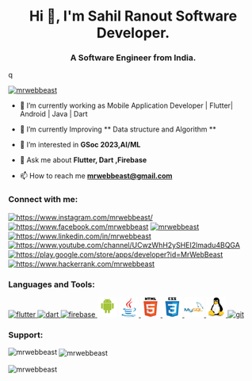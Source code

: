<h1 align="center">Hi 👋, I'm Sahil Ranout Software Developer. </h1>
<h3 align="center">A Software Engineer from India.</h3>q
<p align="left"> <a href="https://github.com/mrwebbeast"><img src="https://github-profile-trophy.vercel.app/?username=mrwebbeast" alt="mrwebbeast" /></a> </p>

- 🔭 I’m currently working as Mobile Application Developer | Flutter| Android | Java | Dart

- 🌱 I’m currently Improving ** Data structure and Algorithm **

- 👀 I’m interested in **GSoc 2023,AI/ML**

- 💬 Ask me about **Flutter, Dart ,Firebase**

- 📫 How to reach me **mrwebbeast@gmail.com**

<h3 align="left">Connect with me:</h3>
<p align="left">
<a href="https://www.instagram.com/mrwebbeast/" target="blank"><img align="center" src="https://raw.githubusercontent.com/rahuldkjain/github-profile-readme-generator/master/src/images/icons/Social/instagram.svg" alt="https://www.instagram.com/mrwebbeast/" height="30" width="40" /></a>
<a href="https://www.facebook.com/mrwebbeast" target="blank"><img align="center" src="https://raw.githubusercontent.com/rahuldkjain/github-profile-readme-generator/master/src/images/icons/Social/facebook.svg" alt="https://www.facebook.com/mrwebbeast" height="30" width="40" /></a>
<a href="https://twitter.com/mrwebbeast" target="blank"><img align="center" src="https://raw.githubusercontent.com/rahuldkjain/github-profile-readme-generator/master/src/images/icons/Social/twitter.svg" alt="mrwebbeast" height="30" width="40" /></a>
<a href="https://www.linkedin.com/in/mrwebbeast" target="blank"><img align="center" src="https://raw.githubusercontent.com/rahuldkjain/github-profile-readme-generator/master/src/images/icons/Social/linked-in-alt.svg" alt="https://www.linkedin.com/in/mrwebbeast" height="30" width="40" /></a>
<a href="https://www.youtube.com/channel/UCwzWhH2ySHEI2lmadu4BQGA" target="blank"><img align="center" src="https://raw.githubusercontent.com/rahuldkjain/github-profile-readme-generator/master/src/images/icons/Social/youtube.svg" alt="https://www.youtube.com/channel/UCwzWhH2ySHEI2lmadu4BQGA" height="30" width="40" /></a>
<a href="https://play.google.com/store/apps/developer?id=MrWebBeast" target="blank"><img align="center" src="https://play.google.com/intl/en_us/badges/static/images/badges/en_badge_web_generic.png" alt="https://play.google.com/store/apps/developer?id=MrWebBeast" height="30" width="80" /></a>
<a href="https://www.hackerrank.com/mrwebbeast" target="blank"><img align="center" src="https://raw.githubusercontent.com/rahuldkjain/github-profile-readme-generator/master/src/images/icons/Social/hackerrank.svg" alt="https://www.hackerrank.com/mrwebbeast" height="30" width="40" /></a>
</p>

<h3 align="left">Languages and Tools:</h3>
<p align="left">
<a href="https://flutter.dev" target="_blank" rel="noreferrer"> <img src="https://www.vectorlogo.zone/logos/flutterio/flutterio-icon.svg" alt="flutter" width="40" height="40"/> </a>
<a href="https://dart.dev" target="_blank" rel="noreferrer"> <img src="https://www.vectorlogo.zone/logos/dartlang/dartlang-icon.svg" alt="dart" width="40" height="40"/> </a>
 <a href="https://firebase.google.com/" target="_blank" rel="noreferrer"> <img src="https://www.vectorlogo.zone/logos/firebase/firebase-icon.svg" alt="firebase" width="40" height="40"/> </a>
 <a href="https://developer.android.com" target="_blank" rel="noreferrer"> <img src="https://raw.githubusercontent.com/devicons/devicon/master/icons/android/android-original-wordmark.svg" alt="android" width="40" height="40"/></a> 
  <a href="https://www.java.com" target="_blank" rel="noreferrer"> <img src="https://raw.githubusercontent.com/devicons/devicon/master/icons/java/java-original.svg" alt="java" width="40" height="40"/> </a> 
 <a href="https://www.w3.org/html/" target="_blank" rel="noreferrer"> <img src="https://raw.githubusercontent.com/devicons/devicon/master/icons/html5/html5-original-wordmark.svg" alt="html5" width="40" height="40"/> </a>
 <a href="https://www.w3schools.com/css/" target="_blank" rel="noreferrer"> <img src="https://raw.githubusercontent.com/devicons/devicon/master/icons/css3/css3-original-wordmark.svg" alt="css3" width="40" height="40"/> </a>
  <a href="https://www.mysql.com/" target="_blank" rel="noreferrer"> <img src="https://raw.githubusercontent.com/devicons/devicon/master/icons/mysql/mysql-original-wordmark.svg" alt="mysql" width="40" height="40"/> </a>
<a href="https://www.linux.org/" target="_blank" rel="noreferrer"> <img src="https://raw.githubusercontent.com/devicons/devicon/master/icons/linux/linux-original.svg" alt="linux" width="40" height="40"/> </a>
<a href="https://git-scm.com/" target="_blank" rel="noreferrer"> <img src="https://www.vectorlogo.zone/logos/git-scm/git-scm-icon.svg" alt="git" width="40" height="40"/> </a>        
</p>

<h3 align="left">Support:</h3>
<p><img align="left" src="https://github-readme-stats.vercel.app/api/top-langs?username=mrwebbeast&show_icons=true&locale=en&layout=compact" alt="mrwebbeast" /></p>

<p>&nbsp;<img align="center" src="https://github-readme-stats.vercel.app/api?username=mrwebbeast&show_icons=true&locale=en" alt="mrwebbeast" /></p>

<p><img align="center" src="https://github-readme-streak-stats.herokuapp.com/?user=mrwebbeast&" alt="mrwebbeast" /></p>
